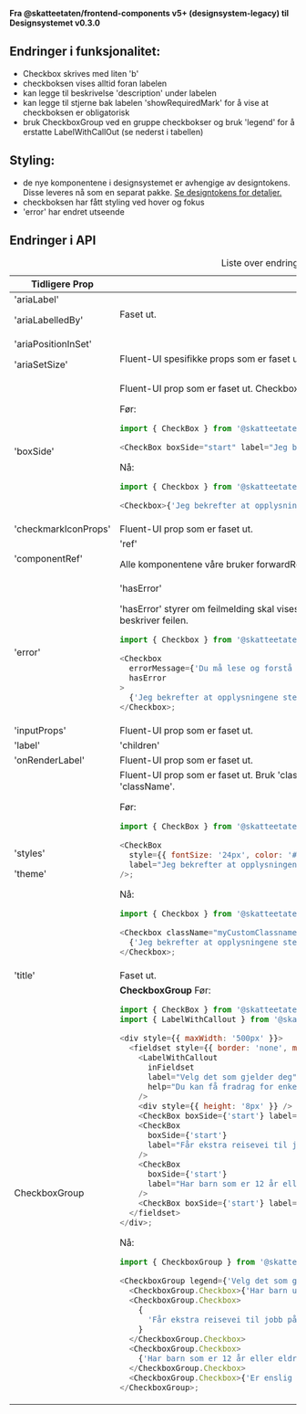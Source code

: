 **Fra @skatteetaten/frontend-components v5+ (designsystem-legacy) til Designsystemet v0.3.0**

## Endringer i funksjonalitet:

- Checkbox skrives med liten 'b'
- checkboksen vises alltid foran labelen
- kan legge til beskrivelse 'description' under labelen
- kan legge til stjerne bak labelen 'showRequiredMark' for å vise at checkboksen er obligatorisk
- bruk CheckboxGroup ved en gruppe checkbokser og bruk 'legend' for å erstatte LabelWithCallOut (se nederst i tabellen)

## Styling:

- de nye komponentene i designsystemet er avhengige av designtokens. Disse leveres nå som en separat pakke. <a class="brodtekst-link" href="#section-designtokens-deprecated">Se designtokens for detaljer.</a>
- checkboksen har fått styling ved hover og fokus
- 'error' har endret utseende

## Endringer i API

<div class="migration-tabell">
<table>
<caption>Liste over endringer i komponent-api'et</caption>
<thead><tr><th>Tidligere Prop</th><th>Alternativ</th></tr></thead>
<tbody>
<tr>
<td>
'ariaLabel'

'ariaLabelledBy'

</td>
<td>
Faset ut.
</td>
</tr>
<tr>
<td>
'ariaPositionInSet'

'ariaSetSize'

</td>
<td>
Fluent-UI spesifikke props som er faset ut.
</td>
</tr>
<tr>
<td>'boxSide'</td>
<td>
Fluent-UI prop som er faset ut. Checkbox vises kun foran labelen.

Før:

```javascript static
import { CheckBox } from '@skatteetaten/frontend-components/CheckBox';

<CheckBox boxSide="start" label="Jeg bekrefter at opplysningene stemmer" />;
```

Nå:

```js static
import { Checkbox } from '@skatteetaten/ds-forms';

<Checkbox>{'Jeg bekrefter at opplysningene stemmer'}</Checkbox>;
```

</td>
</tr>
<tr>
<td>'checkmarkIconProps'</td>
<td>
Fluent-UI prop som er faset ut.
</td>
</tr>
<tr>
<td>'componentRef'</td>
<td>
'ref'

Alle komponentene våre bruker forwardRef. For komponent sendes 'ref' til &lt;input&gt;-elementet.

</td>
</tr>
<tr>
<td>'error'</td>
<td>
'hasError'

'hasError' styrer om feilmelding skal vises eller ikke og må brukes sammen med ny prop 'errorMessage' som beskriver feilen.

```js static
import { Checkbox } from '@skatteetaten/ds-forms';

<Checkbox
  errorMessage={'Du må lese og forstå innholdet for å gå videre'}
  hasError
>
  {'Jeg bekrefter at opplysningene stemmer'}
</Checkbox>;
```

</td>
</tr>
<tr>
<td>'inputProps'</td>
<td>
Fluent-UI prop som er faset ut.
</td>
</tr>
<tr>
<td>'label'</td>
<td>
'children'
</td>
</tr>
<tr>
<td>'onRenderLabel'
</td>
<td>
Fluent-UI prop som er faset ut.
</td>
</tr>
<tr>
<td>
'styles'

'theme'

</td>
<td>
Fluent-UI prop som er faset ut. Bruk 'className' for å style komponenten. All definisjon av stil skal settes via 'className'.

Før:

```javascript static
import { CheckBox } from '@skatteetaten/frontend-components/CheckBox';

<CheckBox
  style={{ fontSize: '24px', color: '#1362ae' }}
  label="Jeg bekrefter at opplysningene stemmer"
/>;
```

Nå:

```js static
import { Checkbox } from '@skatteetaten/ds-forms';

<Checkbox className="myCustomClassname">
  {'Jeg bekrefter at opplysningene stemmer'}
</Checkbox>;
```

</td>
</tr>
<tr>
<td>'title'</td>
<td>
Faset ut.
</td>
</tr>
<tr>
<td>CheckboxGroup</td>
<td>
<strong>CheckboxGroup</strong>
Før:

```javascript static
import { CheckBox } from '@skatteetaten/frontend-components/CheckBox';
import { LabelWithCallout } from '@skatteetaten/frontend-components/LabelWithCallout';

<div style={{ maxWidth: '500px' }}>
  <fieldset style={{ border: 'none', margin: '0', padding: '0' }}>
    <LabelWithCallout
      inFieldset
      label="Velg det som gjelder deg"
      help="Du kan få fradrag for enkelte ting om helse og familie. Velg deg som gjelder for deg."
    />
    <div style={{ height: '8px' }} />
    <CheckBox boxSide={'start'} label="Har barn under 12 år" />
    <CheckBox
      boxSide={'start'}
      label="Får ekstra reisevei til jobb på grunn av levering til barnehage eller skolefritidsordning"
    />
    <CheckBox
      boxSide={'start'}
      label="Har barn som er 12 år eller eldre og som har særskilt omsorgsbehov"
    />
    <CheckBox boxSide={'start'} label="Er enslig forsørger" />
  </fieldset>
</div>;
```

Nå:

```js static
import { CheckboxGroup } from '@skatteetaten/ds-forms';

<CheckboxGroup legend={'Velg det som gjelder deg'}>
  <CheckboxGroup.Checkbox>{'Har barn under 12 år'}</CheckboxGroup.Checkbox>
  <CheckboxGroup.Checkbox>
    {
      'Får ekstra reisevei til jobb på grunn av levering til barnehage eller skolefritidsordning'
    }
  </CheckboxGroup.Checkbox>
  <CheckboxGroup.Checkbox>
    {'Har barn som er 12 år eller eldre og som har særskilt omsorgsbehov'}
  </CheckboxGroup.Checkbox>
  <CheckboxGroup.Checkbox>{'Er enslig forsørger'}</CheckboxGroup.Checkbox>
</CheckboxGroup>;
```

</td>
</tr>
</tbody>
</table>
</div>
